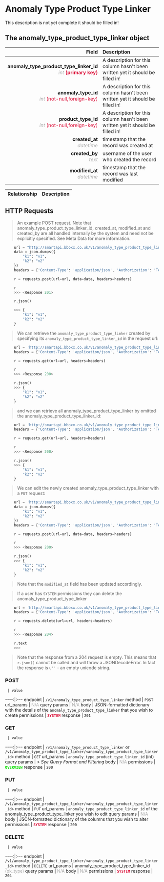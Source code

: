 # Anomaly Type Product Type Linker
This description is not yet complete it should be filled in!


## The anomaly_type_product_type_linker object

Field | Description
------:|:------------
__anomaly_type_product_type_linker_id__ <br><font color="DarkGray">_int_</font> <font color="Crimson">__(primary key)__</font> | A description for this column hasn't been written yet it should be filled in!
__anomaly_type_id__ <br><font color="DarkGray">_int_</font> <font color="Crimson">(not-null,foreign-key)</font> | A description for this column hasn't been written yet it should be filled in!
__product_type_id__ <br><font color="DarkGray">_int_</font> <font color="Crimson">(not-null,foreign-key)</font> | A description for this column hasn't been written yet it should be filled in!
__created_at__  <br><font color="DarkGray">_datetime_</font> | timestamp that the record was created at
__created_by__  <br><font color="DarkGray">_text_</font>| username of the user who created the record
__modified_at__ <br><font color="DarkGray">_datetime_</font>| timestamp that the record was last modified


Relationship | Description
-------------:|:------------


## HTTP Requests
> An example POST request. Note that anomaly_type_product_type_linker_id, created_at, modified_at and created_by are all handled internally by the system and need not be explicitly specified. See Meta Data for more information.

```python
    url = "http://smartapi.bboxx.co.uk/v1/anomaly_type_product_type_linker"
    data = json.dumps({
        "k1": "v1",
        "k2": "v2"
    })
    headers = {'Content-Type': 'application/json', 'Authorization': 'Token token=' + <valid_token>}

    r = requests.post(url=url, data=data, headers=headers)

    r
    >>> <Response 201>

    r.json()

    >>> {
        "k1": "v1",
        "k2": "v2"
    }
```

> We can retrieve the `anomaly_type_product_type_linker` created by specifying its `anomaly_type_product_type_linker_id` in the request url:

```python
    url = 'http://smartapi.bboxx.co.uk/v1/anomaly_type_product_type_linker/1'
    headers = {'Content-Type': 'application/json', 'Authorization': 'Token token=' + <valid_token>}

    r = requests.get(url=url, headers=headers)

    r
    >>> <Response 200>

    r.json()
    >>> {
        "k1": "v1",
        "k2": "v2"
    }
```

> and we can retrieve all anomaly_type_product_type_linker by omitted the anomaly_type_product_type_linker_id:

```python
    url = 'http://smartapi.bboxx.co.uk/v1/anomaly_type_product_type_linker'
    headers = {'Content-Type': 'application/json', 'Authorization': 'Token token=' + <valid_token>}

    r = requests.get(url=url, headers=headers)

    r
    >>> <Response 200>

    r.json()
    >>> {
        "k1": "v1",
        "k2": "v2"
    }
```

> We can edit the newly created anomaly_type_product_type_linker with a `PUT` request:

```python
    url = 'http://smartapi.bboxx.co.uk/v1/anomaly_type_product_type_linker'
    data = json.dumps({
        "k1": "v1",
        "k2": "v2"
    })
    headers = {'Content-Type': 'application/json', 'Authorization': 'Token token=' + <valid_token>}

    r = requests.post(url=url, data=data, headers=headers)

    r
    >>> <Response 200>

    r.json()
    >>> {
        "k1": "v1",
        "k2": "v2"
    }
```
> Note that the `modified_at` field has been updated accordingly.

> If a user has `SYSTEM` permissions they can delete the anomaly_type_product_type_linker

```python
    url = 'http://smartapi.bboxx.co.uk/v1/anomaly_type_product_type_linker/1'
    headers = {'Content-Type': 'application/json', 'Authorization': 'Token token=' + <valid_token>}

    r = requests.delete(url=url, headers=headers)

    r
    >>> <Response 204>

    r.text
    >>>
```
> Note that the response from a 204 request is empty. This means that `r.json()` cannot be called and will throw a JSONDecodeError. In fact the response is `u''` - an empty unicode string.


### POST
     | value
 ----:|:---
endpoint | `/v1/anomaly_type_product_type_linker`
method | `POST`
url_params | <font color="DarkGray">N/A</font>
query params | <font color="DarkGray">N/A</font>
body | JSON-formatted dictionary with the details of the `anomaly_type_product_type_linker` that you wish to create
permissions | <font color="Crimson">__`SYSTEM`__</font>
response | `201`

### GET
     | value
 ----:|:---
endpoint | `/v1/anomaly_type_product_type_linker` or `/v1/anomaly_type_product_type_linker/<anomaly_type_product_type_linker_id>`
method | `GET`
url_params | `anomaly_type_product_type_linker_id` (int)
query params | *> See Query Format and Filtering*
body | <font color="DarkGray">N/A</font>
permissions | <font color="Jade">__`OVERVIEW`__</font>
response | `200`

### PUT
     | value
 ----:|:---
endpoint | `/v1/anomaly_type_product_type_linker/<anomaly_type_product_type_linker_id>`
method | `PUT`
url_params | `anomaly_type_product_type_linker_id` of the anomaly_type_product_type_linker you wish to edit
query params | <font color="DarkGray">N/A</font>
body | JSON-formatted dictionary of the columns that you wish to alter
permissions | <font color="Crimson">__`SYSTEM`__</font>
response | `200`

### DELETE
     | value
 ----:|:---
endpoint | `/v1/anomaly_type_product_type_linker/<anomaly_type_product_type_linker_id>`
method | `DELETE`
url_params | anomaly_type_product_type_linker_id <font color="DarkGray">(pk_type)</font>
query params | <font color="DarkGray">N/A</font>
body | <font color="DarkGray">N/A</font>
permissions | <font color="Crimson">__`SYSTEM`__</font>
response | `204`
    